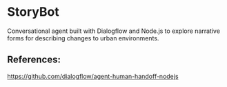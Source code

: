 # StoryBot
Conversational agent built with Dialogflow and Node.js to explore narrative forms for describing changes to urban environments.

## References:
https://github.com/dialogflow/agent-human-handoff-nodejs
